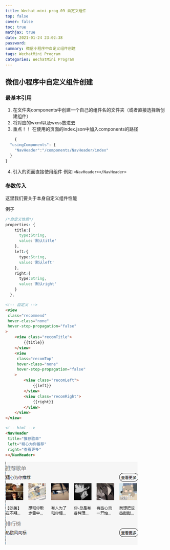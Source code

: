 ```yaml
---
title: Wechat-mini-prog-09 自定义组件
top: false
cover: false
toc: true
mathjax: true
date: 2021-01-24 23:02:38
password:
summary: 微信小程序中自定义组件创建
tags: WechatMini Program
categories: WechatMini Program
---
```


## 微信小程序中自定义组件创建

### 最基本引用

1. 在文件夹components中创建一个自己的组件名的文件夹（或者直接选择新创建组件）
2. 将对应的wxml以及wxss放进去
3. 重点！！ 在使用的页面的index.json中加入components的路径
```js
	{
  "usingComponents": {
    "NavHeader":"/components/NavHeader/index"
  }
}
```

4. 引入的页面直接使用组件 例如 `<NavHeader></NavHeader>`

### 参数传入

这里我们要关于本身自定义组件性能

例子

```css
/*自定义性质*/
properties: {
    title:{
      type:String,
      value:'默认title'
    },
    left:{
      type:String,
      value:'默认left'
    },
    right:{
      type:String,
      value:'默认right'
    }
  },
```

```html
<!-- 自定义 -->
<view
 class="recommend"
 hover-class="none"
 hover-stop-propagation="false"
>
	<view class="recomTitle">
		{{title}}
	</view>
	<view
	 class="recomTop"
	 hover-class="none"
	 hover-stop-propagation="false"
	>
		<view class="recomLeft">
			{{left}}
		</view>
		<view class="recomRight">
			{{right}}
		</view>
	</view>
</view>
```

```html
<!-- html -->
<NavHeader
 title="推荐歌单"
 left="精心为你推荐"
 right="查看更多"
></NavHeader>
```

![](Wechat-mini-prog-09/image-20210124233351182.png)

